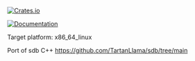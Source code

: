 [![Crates.io][crates-badge]][crates-url]

[crates-badge]: https://img.shields.io/crates/v/tokio.svg
[crates-url]: https://crates.io/crates/sdb_debugger

[![Documentation](https://docs.rs/sdb_debugger/badge.svg)](
https://docs.rs/sdb_debugger)

Target platform: x86_64_linux

Port of sdb C++ https://github.com/TartanLlama/sdb/tree/main